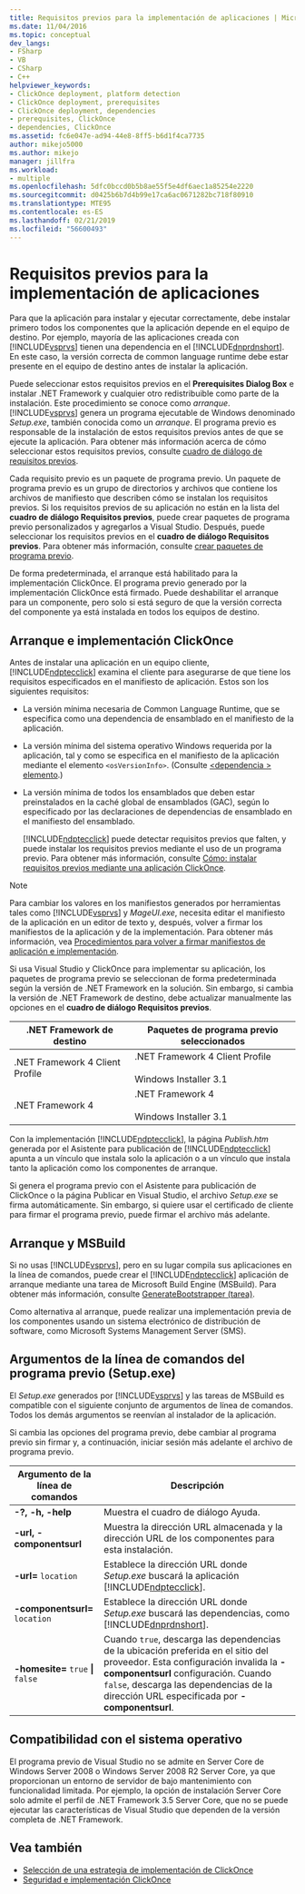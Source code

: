 ```yaml
---
title: Requisitos previos para la implementación de aplicaciones | Microsoft Docs
ms.date: 11/04/2016
ms.topic: conceptual
dev_langs:
- FSharp
- VB
- CSharp
- C++
helpviewer_keywords:
- ClickOnce deployment, platform detection
- ClickOnce deployment, prerequisites
- ClickOnce deployment, dependencies
- prerequisites, ClickOnce
- dependencies, ClickOnce
ms.assetid: fc6e047e-ad94-44e8-8ff5-b6d1f4ca7735
author: mikejo5000
ms.author: mikejo
manager: jillfra
ms.workload:
- multiple
ms.openlocfilehash: 5dfc0bccd0b5b8ae55f5e4df6aec1a85254e2220
ms.sourcegitcommit: d0425b6b7d4b99e17ca6ac0671282bc718f80910
ms.translationtype: MTE95
ms.contentlocale: es-ES
ms.lasthandoff: 02/21/2019
ms.locfileid: "56600493"
---
```

# <a name="application-deployment-prerequisites"></a>Requisitos previos para la implementación de aplicaciones

Para que la aplicación para instalar y ejecutar correctamente, debe instalar primero todos los componentes que la aplicación depende en el equipo de destino. Por ejemplo, mayoría de las aplicaciones creada con [!INCLUDE[vsprvs](../code-quality/includes/vsprvs_md.md)] tienen una dependencia en el [!INCLUDE[dnprdnshort](../code-quality/includes/dnprdnshort_md.md)]. En este caso, la versión correcta de common language runtime debe estar presente en el equipo de destino antes de instalar la aplicación.

 Puede seleccionar estos requisitos previos en el **Prerequisites Dialog Box** e instalar .NET Framework y cualquier otro redistribuible como parte de la instalación. Este procedimiento se conoce como *arranque*. [!INCLUDE[vsprvs](../code-quality/includes/vsprvs_md.md)] genera un programa ejecutable de Windows denominado *Setup.exe*, también conocida como un *arranque*. El programa previo es responsable de la instalación de estos requisitos previos antes de que se ejecute la aplicación. Para obtener más información acerca de cómo seleccionar estos requisitos previos, consulte [cuadro de diálogo de requisitos previos](../ide/reference/prerequisites-dialog-box.md).

 Cada requisito previo es un paquete de programa previo. Un paquete de programa previo es un grupo de directorios y archivos que contiene los archivos de manifiesto que describen cómo se instalan los requisitos previos. Si los requisitos previos de su aplicación no están en la lista del **cuadro de diálogo Requisitos previos**, puede crear paquetes de programa previo personalizados y agregarlos a Visual Studio. Después, puede seleccionar los requisitos previos en el **cuadro de diálogo Requisitos previos**. Para obtener más información, consulte [crear paquetes de programa previo](../deployment/creating-bootstrapper-packages.md).

 De forma predeterminada, el arranque está habilitado para la implementación ClickOnce. El programa previo generado por la implementación ClickOnce está firmado. Puede deshabilitar el arranque para un componente, pero solo si está seguro de que la versión correcta del componente ya está instalada en todos los equipos de destino.

## <a name="bootstrapping-and-clickonce-deployment"></a>Arranque e implementación ClickOnce
 Antes de instalar una aplicación en un equipo cliente, [!INCLUDE[ndptecclick](../deployment/includes/ndptecclick_md.md)] examina el cliente para asegurarse de que tiene los requisitos especificados en el manifiesto de aplicación. Estos son los siguientes requisitos:

- La versión mínima necesaria de Common Language Runtime, que se especifica como una dependencia de ensamblado en el manifiesto de la aplicación.

- La versión mínima del sistema operativo Windows requerida por la aplicación, tal y como se especifica en el manifiesto de la aplicación mediante el elemento `<osVersionInfo>`. (Consulte [ \<dependencia > elemento](../deployment/dependency-element-clickonce-application.md).)

- La versión mínima de todos los ensamblados que deben estar preinstalados en la caché global de ensamblados (GAC), según lo especificado por las declaraciones de dependencias de ensamblado en el manifiesto del ensamblado.

  [!INCLUDE[ndptecclick](../deployment/includes/ndptecclick_md.md)] puede detectar requisitos previos que falten, y puede instalar los requisitos previos mediante el uso de un programa previo. Para obtener más información, consulte [Cómo: instalar requisitos previos mediante una aplicación ClickOnce](../deployment/how-to-install-prerequisites-with-a-clickonce-application.md).

> [!NOTE]
>  Para cambiar los valores en los manifiestos generados por herramientas tales como [!INCLUDE[vsprvs](../code-quality/includes/vsprvs_md.md)] y *MageUI.exe*, necesita editar el manifiesto de la aplicación en un editor de texto y, después, volver a firmar los manifiestos de la aplicación y de la implementación. Para obtener más información, vea [Procedimientos para volver a firmar manifiestos de aplicación e implementación](../deployment/how-to-re-sign-application-and-deployment-manifests.md).

 Si usa Visual Studio y ClickOnce para implementar su aplicación, los paquetes de programa previo se seleccionan de forma predeterminada según la versión de .NET Framework en la solución. Sin embargo, si cambia la versión de .NET Framework de destino, debe actualizar manualmente las opciones en el **cuadro de diálogo Requisitos previos**.

|.NET Framework de destino|Paquetes de programa previo seleccionados|
|---------------------------|------------------------------------|
|.NET Framework 4 Client Profile|.NET Framework 4 Client Profile<br /><br /> Windows Installer 3.1|
|.NET Framework 4|.NET Framework 4<br /><br /> Windows Installer 3.1|

 Con la implementación [!INCLUDE[ndptecclick](../deployment/includes/ndptecclick_md.md)], la página *Publish.htm* generada por el Asistente para publicación de [!INCLUDE[ndptecclick](../deployment/includes/ndptecclick_md.md)] apunta a un vínculo que instala solo la aplicación o a un vínculo que instala tanto la aplicación como los componentes de arranque.

 Si genera el programa previo con el Asistente para publicación de ClickOnce o la página Publicar en Visual Studio, el archivo *Setup.exe* se firma automáticamente. Sin embargo, si quiere usar el certificado de cliente para firmar el programa previo, puede firmar el archivo más adelante.

## <a name="bootstrapping-and-msbuild"></a>Arranque y MSBuild
 Si no usas [!INCLUDE[vsprvs](../code-quality/includes/vsprvs_md.md)], pero en su lugar compila sus aplicaciones en la línea de comandos, puede crear el [!INCLUDE[ndptecclick](../deployment/includes/ndptecclick_md.md)] aplicación de arranque mediante una tarea de Microsoft Build Engine (MSBuild). Para obtener más información, consulte [GenerateBootstrapper (tarea)](../msbuild/generatebootstrapper-task.md).

 Como alternativa al arranque, puede realizar una implementación previa de los componentes usando un sistema electrónico de distribución de software, como Microsoft Systems Management Server (SMS).

## <a name="bootstrapper-setupexe-command-line-arguments"></a>Argumentos de la línea de comandos del programa previo (Setup.exe)
 El *Setup.exe* generados por [!INCLUDE[vsprvs](../code-quality/includes/vsprvs_md.md)] y las tareas de MSBuild es compatible con el siguiente conjunto de argumentos de línea de comandos. Todos los demás argumentos se reenvían al instalador de la aplicación.

 Si cambia las opciones del programa previo, debe cambiar al programa previo sin firmar y, a continuación, iniciar sesión más adelante el archivo de programa previo.


| Argumento de la línea de comandos | Descripción |
| - | - |
| **-?, -h, -help** | Muestra el cuadro de diálogo Ayuda. |
| **-url, -componentsurl** | Muestra la dirección URL almacenada y la dirección URL de los componentes para esta instalación. |
| **-url=** `location` | Establece la dirección URL donde *Setup.exe* buscará la aplicación [!INCLUDE[ndptecclick](../deployment/includes/ndptecclick_md.md)]. |
| **-componentsurl=** `location` | Establece la dirección URL donde *Setup.exe* buscará las dependencias, como [!INCLUDE[dnprdnshort](../code-quality/includes/dnprdnshort_md.md)]. |
| **-homesite=** `true` **&#124;** `false` | Cuando `true`, descarga las dependencias de la ubicación preferida en el sitio del proveedor. Esta configuración invalida la **- componentsurl** configuración. Cuando `false`, descarga las dependencias de la dirección URL especificada por **- componentsurl**. |

## <a name="operating-system-support"></a>Compatibilidad con el sistema operativo
 El programa previo de Visual Studio no se admite en Server Core de Windows Server 2008 o Windows Server 2008 R2 Server Core, ya que proporcionan un entorno de servidor de bajo mantenimiento con funcionalidad limitada. Por ejemplo, la opción de instalación Server Core solo admite el perfil de .NET Framework 3.5 Server Core, que no se puede ejecutar las características de Visual Studio que dependen de la versión completa de .NET Framework.

## <a name="see-also"></a>Vea también
- [Selección de una estrategia de implementación de ClickOnce](../deployment/choosing-a-clickonce-deployment-strategy.md)
- [Seguridad e implementación ClickOnce](../deployment/clickonce-security-and-deployment.md)